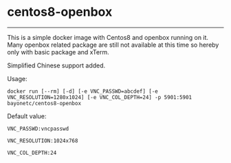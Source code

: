 # centos8-openbox
---
This is a simple docker image with Centos8 and openbox running on it. Many openbox related package are still not available at this time so hereby only with basic package and xTerm.

Simplified Chinese support added.

Usage:

    docker run [--rm] [-d] [-e VNC_PASSWD=abcdef] [-e VNC_RESOLUTION=1280x1024] [-e VNC_COL_DEPTH=24] -p 5901:5901 bayonetc/centos8-openbox

Default value:

    VNC_PASSWD:vncpasswd

    VNC_RESOLUTION:1024x768

    VNC_COL_DEPTH:24


